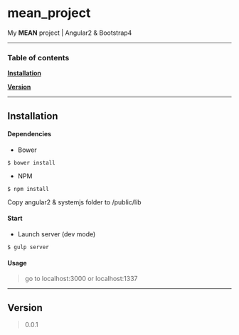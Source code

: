 # mean_project

My **MEAN** project | Angular2 & Bootstrap4

----------------------------------
### Table of contents

**[Installation](#installation)**

**[Version](#version)**

------------------------------
## Installation


#### Dependencies

- Bower
```
$ bower install
```

- NPM
```
$ npm install
```

Copy angular2 & systemjs folder to /public/lib

#### Start
- Launch server (dev mode)
```
$ gulp server
```

#### Usage
> go to localhost:3000 or localhost:1337

------------------------------
## Version
> 0.0.1
